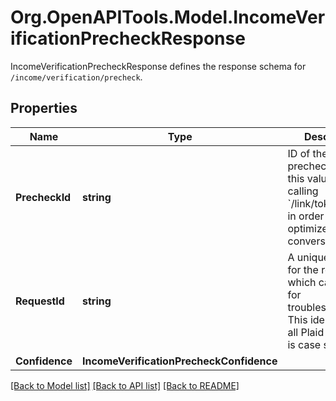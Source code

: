# Org.OpenAPITools.Model.IncomeVerificationPrecheckResponse
IncomeVerificationPrecheckResponse defines the response schema for `/income/verification/precheck`.

## Properties

Name | Type | Description | Notes
------------ | ------------- | ------------- | -------------
**PrecheckId** | **string** | ID of the precheck. Provide this value when calling &#x60;/link/token/create&#x60; in order to optimize Link conversion. | 
**RequestId** | **string** | A unique identifier for the request, which can be used for troubleshooting. This identifier, like all Plaid identifiers, is case sensitive. | 
**Confidence** | **IncomeVerificationPrecheckConfidence** |  | 

[[Back to Model list]](../README.md#documentation-for-models) [[Back to API list]](../README.md#documentation-for-api-endpoints) [[Back to README]](../README.md)

